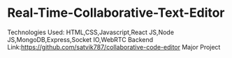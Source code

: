 # Real-Time-Collaborative-Text-Editor
Technologies Used: HTML,CSS,Javascript,React JS,Node JS,MongoDB,Express,Socket IO,WebRTC
Backend Link:https://github.com/satvik787/collaborative-code-editor 
Major Project
